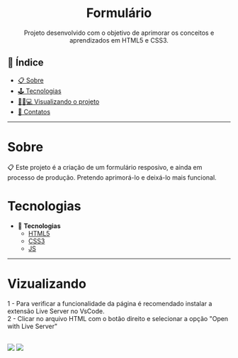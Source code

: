 <h1 align="center"> Formulário</h1>
<p align="center"> Projeto desenvolvido com o objetivo de aprimorar os conceitos e aprendizados em HTML5 e CSS3. </p>

## 📕 Índice

- [📋 Sobre](#Sobre)
- [🕹 Tecnologias](#Tecnologias)
- [👩🏻💻 Visualizando o projeto](#Visualizando)
- [📲 Contatos](#Contatos)

<hr>

<!-- About -->

# Sobre

<p align="left"> 📋 Este projeto é a criação de um formulário resposivo, e ainda em processo de produção. Pretendo aprimorá-lo e deixá-lo mais funcional. </p>

<!-- TECHNOLOGIES -->

# Tecnologias

- 🧩 **Tecnologias**
  - [HTML5](https://developer.mozilla.org/pt-BR/docs/Web/HTML)
  - [CSS3](https://developer.mozilla.org/pt-BR/docs/Web/CSS)
  - [JS](https://developer.mozilla.org/pt-BR/docs/Web/JavaScript)

<hr>

<!-- TECHNOLOGIES -->

# Vizualizando

1 - Para verificar a funcionalidade da página é recomendado instalar a extensão Live Server no VsCode. <br> 2 - Clicar no arquivo HTML com o botão direito e selecionar a opção "Open with Live Server"

<br>

<img src='./img_rm/form_web.png'>
<img src='./img_rm/form_mobile.png'>

<br>
